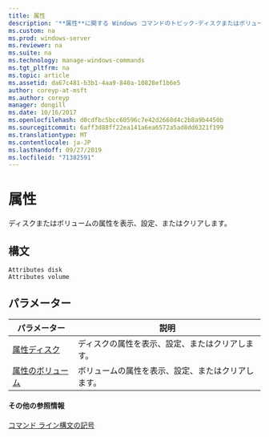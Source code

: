 ```yaml
---
title: 属性
description: '**属性**に関する Windows コマンドのトピック-ディスクまたはボリュームの属性を表示、設定、またはクリアします。'
ms.custom: na
ms.prod: windows-server
ms.reviewer: na
ms.suite: na
ms.technology: manage-windows-commands
ms.tgt_pltfrm: na
ms.topic: article
ms.assetid: da67c481-b3b1-4aa9-840a-10828ef1b6e5
author: coreyp-at-msft
ms.author: coreyp
manager: dongill
ms.date: 10/16/2017
ms.openlocfilehash: d0cdfbc5bcc60596c7e42d2668d4c2b8a9b4450b
ms.sourcegitcommit: 6aff3d88ff22ea141a6ea6572a5ad8dd6321f199
ms.translationtype: MT
ms.contentlocale: ja-JP
ms.lasthandoff: 09/27/2019
ms.locfileid: "71382591"
---
```

# <a name="attributes"></a>属性



ディスクまたはボリュームの属性を表示、設定、またはクリアします。

## <a name="syntax"></a>構文

```
Attributes disk
Attributes volume
```

## <a name="parameters"></a>パラメーター

|パラメーター|説明|
|---------|-----------|
|[属性ディスク](attributes-disk.md)|ディスクの属性を表示、設定、またはクリアします。|
|[属性のボリューム](attributes-volume.md)|ボリュームの属性を表示、設定、またはクリアします。|

#### <a name="additional-references"></a>その他の参照情報

[コマンド ライン構文の記号](command-line-syntax-key.md)

